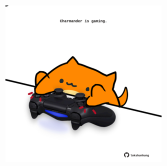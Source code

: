 <!-- built at 09/01/2024, 04:00:51 UTC -->
<p align="center">
  <img width="500" height="500" src="./ReadmeImage.svg">
</p>
